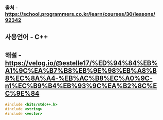 ### 출처 - https://school.programmers.co.kr/learn/courses/30/lessons/92342
## 사용언어 - C++
## 해설 - https://velog.io/@estelle17/%ED%94%84%EB%A1%9C%EA%B7%B8%EB%9E%98%EB%A8%B8%EC%8A%A4-%EB%AC%B8%EC%A0%9C-n1%EC%B9%B4%EB%93%9C%EA%B2%8C%EC%9E%84

```cpp
#include <bits/stdc++.h>
#include <string>
#include <vector>
```